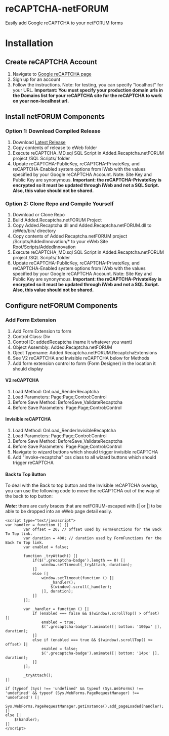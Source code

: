 # reCAPTCHA-netFORUM
Easily add Google reCAPTCHA to your netFORUM forms

# Installation
## Create reCAPTCHA Account
1. Navigate to [Google reCAPTCHA page](https://www.google.com/recaptcha/admin)
1. Sign up for an account
1. Follow the instructions. Note: for testing, you can specify "localhost" for your URL. **Important: You must specify your production domain urls in the Domains list for your reCAPTCHA site for the reCAPTCHA to work on your non-localhost url.**

## Install netFORUM Components
### Option 1: Download Compiled Release
1. Download [Latest Release](https://github.com/AddedInnovation/reCAPTCHA-netFORUM/releases)
1. Copy contents of release to eWeb folder
1. Execute reCAPTCHA_MD.sql SQL Script in Added.Recaptcha.netFORUM project /SQL Scripts/ folder
1. Update reCAPTCHA-PublicKey, reCAPTCHA-PrivateKey, and reCAPTCHA-Enabled system options from iWeb with the values specified by your Google reCAPTCHA Account. Note: Site Key and Public Key are synonymous. **Important: the reCAPTCHA-PrivateKey is encrypted so it must be updated through iWeb and not a SQL Script. Also, this value should not be shared.**
### Option 2: Clone Repo and Compile Yourself
1. Download or Clone Repo
1. Build Added.Recaptcha.netFORUM Project
1. Copy Added.Recaptcha.dll and Added.Recaptcha.netFORUM.dll to /eWeb/bin/ directory
1. Copy contents of Added Recaptcha.netFORUM project /Scripts/AddedInnovation/* to your eWeb Site Root/Scripts/AddedInnovation
1. Execute reCAPTCHA_MD.sql SQL Script in Added.Recaptcha.netFORUM project /SQL Scripts/ folder
1. Update reCAPTCHA-PublicKey, reCAPTCHA-PrivateKey, and reCAPTCHA-Enabled system options from iWeb with the values specified by your Google reCAPTCHA Account. Note: Site Key and Public Key are synonymous. **Important: the reCAPTCHA-PrivateKey is encrypted so it must be updated through iWeb and not a SQL Script. Also, this value should not be shared.**

## Configure netFORUM Components
### Add Form Extension
1. Add Form Extension to form
1. Control Class: Div
1. Control ID: addedRecaptcha (name it whatever you want)
1. Object Assembly: Added.Recaptcha.netFORUM
1. Oject Typename: Added.Recaptcha.netFORUM.RecaptchaExtensions
1. See V2 reCAPTCHA and Invisible reCAPTCHA below for Methods
1. Add form extension control to form (Form Designer) in the location it should display
#### V2 reCAPTCHA
1. Load Method: OnLoad_RenderRecaptcha
1. Load Parameters: Page:Page;Control:Control
1. Before Save Method: BeforeSave_ValidateRecaptcha
1. Before Save Parameters: Page:Page;Control:Control

#### Invisible reCAPTCHA
1. Load Method: OnLoad_RenderInvisibleRecaptcha
1. Load Parameters: Page:Page;Control:Control
1. Before Save Method: BeforeSave_ValidateRecaptcha
1. Before Save Parameters: Page:Page;Control:Control
1. Navigate to wizard buttons which should trigger invisible reCAPTCHA
1. Add "invoke-recaptcha" css class to all wizard buttons which should trigger reCAPTCHA

#### Back to Top Button
To deal with the Back to top button and the Invisible reCAPTCHA overlap, you can use the following code to move the reCAPTCHA out of the way of the back to top button:

***Note:*** there are curly braces that are netFORUM-escaped with [| or |] to be able to be dropped into an eWeb page detail easily.

```
<script type="text/javascript">
var handler = function () [|
        var offset = 20; // offset used by FormFunctions for the Back To Top link.
        var duration = 400; // duration used by FormFunctions for the Back To Top link.
        var enabled = false;

        function _tryAttach() [|
            if($('.grecaptcha-badge').length == 0) [|
                window.setTimeout(_tryAttach, duration);
            |]
            else [|
                window.setTimeout(function () [|
                    _handler();
                    $(window).scroll(_handler);
                |], duration);
            |]
        |];

        var _handler = function () [|
            if (enabled === false && $(window).scrollTop() > offset) [|
                enabled = true;
                $('.grecaptcha-badge').animate([| bottom: '100px' |], duration);
            |] 
            else if (enabled === true && $(window).scrollTop() <= offset) [|
                enabled = false;
                $('.grecaptcha-badge').animate([| bottom: '14px' |], duration);
            |]
        |];

        _tryAttach();
|]

if (typeof (Sys) !== 'undefined' && typeof (Sys.WebForms) !== 'undefined' && typeof (Sys.WebForms.PageRequestManager) !== 'undefined') [|
    Sys.WebForms.PageRequestManager.getInstance().add_pageLoaded(handler);
|]
else [|
    $(handler);
|]
</script>
```
